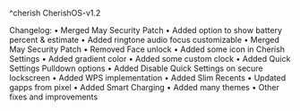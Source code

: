 ^cherish
CherishOS-v1.2

 Changelog:
• Merged May Security Patch
• Added option to show battery percent & estimate
• Added ringtone audio focus customizable
• Merged May Security Patch
• Removed Face unlock
• Added some icon in Cherish Settings
• Added gradient color
• Added some custom clock
• Added Quick Settings Pulldown options
• Added Disable Quick Settings on secure lockscreen
• Added WPS implementation
• Added Slim Recents
• Updated gapps from pixel 
• Added Smart Charging
• Added many themes
• Other fixes and improvements

